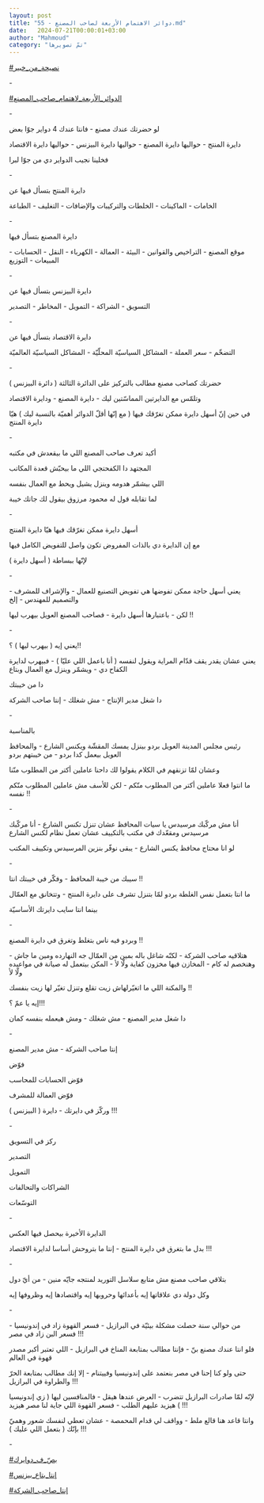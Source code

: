```yaml
---
layout: post
title: "55 - دوائر الاهتمام الأربعة لصاحب المصنع.md"
date:   2024-07-21T00:00:01+03:00
author: "Mahmoud"
category: "تمّ تصويرها"
---
```

[\#نصيحة_من_خبير](https://www.facebook.com/hashtag/%D9%86%D8%B5%D9%8A%D8%AD%D8%A9_%D9%85%D9%86_%D8%AE%D8%A8%D9%8A%D8%B1?__eep__=6&__cft__%5b0%5d=AZUUlsb-HgjJp9Reo-n7CH2QXEp8MMorIhXx8mDNiX6ovn-kyXq7LpAGkZlQM5Dz0y4KP_ObT94D2GTiwMJjB1y8rT1vGlFpPyU_sW68HS4o2mIpbvfcjTOxBbve_TrM3NeClaWqYPtJ8ecqd6r_2wPkbd5vcjl8KGNi59gJzw_mHrXga4VPS3_dm9ZyBAFPO6s&__tn__=*NK-R)

\-

[\#الدوائر_الأربعة_لاهتمام_صاحب_المصنع](https://www.facebook.com/hashtag/%D8%A7%D9%84%D8%AF%D9%88%D8%A7%D8%A6%D8%B1_%D8%A7%D9%84%D8%A3%D8%B1%D8%A8%D8%B9%D8%A9_%D9%84%D8%A7%D9%87%D8%AA%D9%85%D8%A7%D9%85_%D8%B5%D8%A7%D8%AD%D8%A8_%D8%A7%D9%84%D9%85%D8%B5%D9%86%D8%B9?__eep__=6&__cft__%5b0%5d=AZUUlsb-HgjJp9Reo-n7CH2QXEp8MMorIhXx8mDNiX6ovn-kyXq7LpAGkZlQM5Dz0y4KP_ObT94D2GTiwMJjB1y8rT1vGlFpPyU_sW68HS4o2mIpbvfcjTOxBbve_TrM3NeClaWqYPtJ8ecqd6r_2wPkbd5vcjl8KGNi59gJzw_mHrXga4VPS3_dm9ZyBAFPO6s&__tn__=*NK-R)

\-

لو حضرتك عندك مصنع - فانتا عندك 4 دواير جوّا بعض

دايرة المنتج - حواليها دايرة المصنع - حواليها دايرة
البيزنس - حواليها دايرة الاقتصاد

فخلينا نجيب الدواير دي من جوّا لبرا

\-

دايرة المنتج بتسأل فيها عن

الخامات - الماكينات - الخلطات والتركيبات والإضافات -
التغليف - الطباعة

\-

دايرة المصنع بتسأل فيها

موقع المصنع - التراخيص والقوانين - البيئة - العمالة -
الكهرباء - النقل - الحسابات - المبيعات - التوزيع

\-

دايرة البيزنس بتسأل فيها عن

التسويق - الشراكة - التمويل - المخاطر - التصدير

\-

دايرة الاقتصاد بتسأل فيها عن

التضخّم - سعر العملة - المشاكل السياسيّة المحلّيّة - المشاكل
السياسيّة العالميّة

\-

حضرتك كصاحب مصنع مطالب بالتركيز على الدائرة الثالثة (
دائرة البيزنس )

وتلمّس مع الدايرتين المماسّتين ليك - دايرة المصنع - ودايرة
الاقتصاد

في حين إنّ أسهل دايرة ممكن تغرّقك فيها ( مع إنّها أقلّ
الدوائر أهميّة بالنسبة ليك ) هيّا دايرة المنتج

\-

أكيد تعرف صاحب المصنع اللي ما بيقعدش في مكتبه

المجتهد دا الكفحتجي اللي ما بيحبّش قعدة المكاتب

اللي بيشمّر هدومه وينزل يشيل ويحط مع العمال بنفسه

لما تقابله قول له محمود مرزوق بيقول لك جاتك خيبة

\-

أسهل دايرة ممكن تغرّقك فيها هيّا دايرة المنتج

مع إن الدايرة دي بالذات المفروض تكون واصل للتفويض الكامل
فيها

لإنّها ببساطة ( أسهل دايرة )

\-

يعني أسهل حاجة ممكن تفوضها هي تفويض التصنيع للعمال -
والإشراف للمشرف - والتصميم للمهندس - إلخ

لكن - باعتبارها أسهل دايرة - فصاحب المصنع العويل بيهرب
ليها !!

\-

يعني إيه ( بيهرب ليها ) ؟!!

يعني عشان يقدر يقف قدّام المراية ويقول لنفسه ( أنا باعمل
اللي عليّا ) - فبيهرب لدايرة الكفاح دي - ويشمّر وينزل مع العمال
وبتاع

دا من خيبتك

دا شغل مدير الإنتاج - مش شغلك - إنتا صاحب الشركة

\-

بالمناسبة

رئيس مجلس المدينة العويل بردو بينزل يمسك المقشّة ويكنس
الشارع - والمحافظ العويل بيعمل كدا بردو - من خيبتهم بردو

وعشان لمّا تزنقهم في الكلام يقولوا لك داحنا عاملين أكتر
من المطلوب منّنا

ما انتوا فعلا عاملين أكتر من المطلوب منّكم - لكن للأسف مش
عاملين المطلوب منّكم نفسه !!

\-

أنا مش مركّبك مرسيدس يا سيات المحافظ عشان تنزل تكنس
الشارع - أنا مركّبك مرسيدس ومقعّدك في مكتب بالتكييف عشان تعمل نظام لكنس
الشارع

لو انا محتاج محافظ يكنس الشارع - يبقى نوفّر بنزين
المرسيدس وتكييف المكتب

\-

سيبك من خيبة المحافظ - وفكّر في خيبتك انتا !!

ما انتا بتعمل نفس الغلطة بردو لمّا بتنزل تشرف على دايرة
المنتج - وتتخانق مع العمّال

بينما انتا سايب دايرتك الأساسيّة

\-

وبردو فيه ناس بتغلط وتغرق في دايرة المصنع !!

هتلاقيه صاحب الشركة - لكنّه شاغل باله بمين من العمّال جه
النهارده ومين ما جاش - وهنخصم له كام - المخازن فيها مخزون كفاية ولّا لأ -
المكن بيتعمل له صيانة في مواعيده ولّا لأ

والمكنة اللي ما اتغيّرلهاش زيت تقلع وتنزل تغيّر لها زيت
بنفسك !!

إيه يا عمّ ؟!!!

دا شغل مدير المصنع - مش شغلك - ومش هيعمله بنفسه
كمان

\-

إنتا صاحب الشركة - مش مدير المصنع

فوّض

فوّض الحسابات للمحاسب

فوّض العمالة للمشرف

وركّز في دايرتك - دايرة ( البيزنس ) !!!

\-

ركز في التسويق

التصدير

التمويل

الشراكات والتحالفات

التوسّعات

\-

الدايرة الأخيرة بيحصل فيها العكس

بدل ما بتغرق في دايرة المنتج - إنتا ما بتروحش أساسا
لدايرة الاقتصاد !!!

\-

بتلاقي صاحب مصنع مش متابع سلاسل التوريد لمنتجه جايّه
منين - من أيّ دول

وكل دولة دي علاقاتها إيه بأعدائها وحروبها إيه واقتصادها
إيه وظروفها إيه

\-

من حوالي سنة حصلت مشكلة بيئيّة في البرازيل - فسعر القهوة
زاد في إندونيسيا - فسعر البن زاد في مصر !!!

فلو انتا عندك مصنع بنّ - فإنتا مطالب بمتابعة المناخ في
البرازيل - اللي تعتبر أكبر مصدر قهوة في العالم

حتى ولو كنا إحنا في مصر بنعتمد على إندونيسيا وفييتنام -
إلا إنك مطالب بمتابعة الحرّ والطراوة في البرازيل !!!

لإنّه لمّا صادرات البرازيل تتضرب - العرض عندها هيقل -
فالمنافسين ليها ( زي إندونيسيا ) هيزيد عليهم الطلب - فسعر القهوة اللي
جاية لنا مصر هيزيد !!!

وانتا قاعد هنا قالع ملط - وواقف لي قدام المحمصة - عشان
تعطي لنفسك شعور وهميّ بإنّك ( بتعمل اللي عليك ) !!!

\-

[\#بصّ\_ف_دوايرك](https://www.facebook.com/hashtag/%D8%A8%D8%B5%D9%91_%D9%81_%D8%AF%D9%88%D8%A7%D9%8A%D8%B1%D9%83?__eep__=6&__cft__%5b0%5d=AZUUlsb-HgjJp9Reo-n7CH2QXEp8MMorIhXx8mDNiX6ovn-kyXq7LpAGkZlQM5Dz0y4KP_ObT94D2GTiwMJjB1y8rT1vGlFpPyU_sW68HS4o2mIpbvfcjTOxBbve_TrM3NeClaWqYPtJ8ecqd6r_2wPkbd5vcjl8KGNi59gJzw_mHrXga4VPS3_dm9ZyBAFPO6s&__tn__=*NK-R)

[\#إنتا_بتاع_بيزنس](https://www.facebook.com/hashtag/%D8%A5%D9%86%D8%AA%D8%A7_%D8%A8%D8%AA%D8%A7%D8%B9_%D8%A8%D9%8A%D8%B2%D9%86%D8%B3?__eep__=6&__cft__%5b0%5d=AZUUlsb-HgjJp9Reo-n7CH2QXEp8MMorIhXx8mDNiX6ovn-kyXq7LpAGkZlQM5Dz0y4KP_ObT94D2GTiwMJjB1y8rT1vGlFpPyU_sW68HS4o2mIpbvfcjTOxBbve_TrM3NeClaWqYPtJ8ecqd6r_2wPkbd5vcjl8KGNi59gJzw_mHrXga4VPS3_dm9ZyBAFPO6s&__tn__=*NK-R)

[\#إنتا_صاحب_الشركة](https://www.facebook.com/hashtag/%D8%A5%D9%86%D8%AA%D8%A7_%D8%B5%D8%A7%D8%AD%D8%A8_%D8%A7%D9%84%D8%B4%D8%B1%D9%83%D8%A9?__eep__=6&__cft__%5b0%5d=AZUUlsb-HgjJp9Reo-n7CH2QXEp8MMorIhXx8mDNiX6ovn-kyXq7LpAGkZlQM5Dz0y4KP_ObT94D2GTiwMJjB1y8rT1vGlFpPyU_sW68HS4o2mIpbvfcjTOxBbve_TrM3NeClaWqYPtJ8ecqd6r_2wPkbd5vcjl8KGNi59gJzw_mHrXga4VPS3_dm9ZyBAFPO6s&__tn__=*NK-R)
